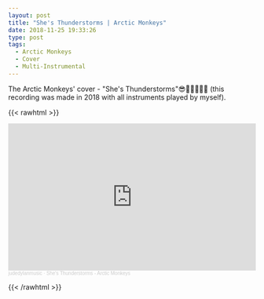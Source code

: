 ```yaml
---
layout: post
title: "She's Thunderstorms | Arctic Monkeys"
date: 2018-11-25 19:33:26
type: post
tags:
  - Arctic Monkeys
  - Cover
  - Multi-Instrumental
---
```


The Arctic Monkeys' cover - "She's Thunderstorms"😎🎸🎹🥁🎤🎵 
(this recording was made in 2018 with all instruments played by myself).

{{< rawhtml  >}}

<iframe width="100%" height="300" scrolling="no" frameborder="no" allow="autoplay" src="https://w.soundcloud.com/player/?url=https%3A//api.soundcloud.com/tracks/535174935&color=%23c62129&auto_play=false&hide_related=false&show_comments=true&show_user=true&show_reposts=false&show_teaser=true&visual=true"></iframe><div style="font-size: 10px; color: #cccccc;line-break: anywhere;word-break: normal;overflow: hidden;white-space: nowrap;text-overflow: ellipsis; font-family: Interstate,Lucida Grande,Lucida Sans Unicode,Lucida Sans,Garuda,Verdana,Tahoma,sans-serif;font-weight: 100;"><a href="https://soundcloud.com/user-580561710" title="judedylanmusic" target="_blank" style="color: #cccccc; text-decoration: none;">judedylanmusic</a> · <a href="https://soundcloud.com/user-580561710/shes-thunderstorms" title="She&#x27;s Thunderstorms - Arctic Monkeys" target="_blank" style="color: #cccccc; text-decoration: none;">She&#x27;s Thunderstorms - Arctic Monkeys</a></div>

{{< /rawhtml >}}
<br/>
